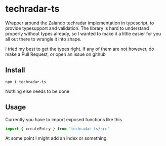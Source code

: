 # techradar-ts
Wrapper around the Zalando techradar implementation in typescript, to provide typesupport and validation.
The library is hard to understand properly without types already, so I wanted to make it a little easier for you all out there
to wrangle it into shape.

I tried my best to get the types right. If any of them are not however, do make a Pull Request, or open an issue on github


## Install
```
npm i techradar-ts
```
Nothing else needs to be done

## Usage
Currently you have to import exposed functions like this
```ts
import { createEntry } from 'techradar-ts/src'
```
At some point I might add an index or something.


